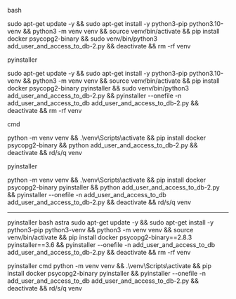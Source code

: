 bash

sudo apt-get update -y && sudo apt-get install -y python3-pip python3.10-venv && python3 -m venv venv && source venv/bin/activate && pip install docker psycopg2-binary && sudo venv/bin/python3 add_user_and_access_to_db-2.py && deactivate && rm -rf venv


pyinstaller

sudo apt-get update -y && sudo apt-get install -y python3-pip python3.10-venv && python3 -m venv venv && source venv/bin/activate && pip install docker psycopg2-binary pyinstaller && sudo venv/bin/python3 add_user_and_access_to_db-2.py && pyinstaller --onefile -n add_user_and_access_to_db add_user_and_access_to_db-2.py && deactivate && rm -rf venv


cmd

python -m venv venv && .\venv\Scripts\activate && pip install docker psycopg2-binary && python add_user_and_access_to_db-2.py && deactivate && rd/s/q venv


pyinstaller

python -m venv venv && .\venv\Scripts\activate && pip install docker psycopg2-binary pyinstaller && python add_user_and_access_to_db-2.py && pyinstaller --onefile -n add_user_and_access_to_db add_user_and_access_to_db-2.py && deactivate && rd/s/q venv


------------------------------------------------------------------------------------------


pyinstaller bash astra
sudo apt-get update -y && sudo apt-get install -y python3-pip python3-venv && python3 -m venv venv && source venv/bin/activate && pip install docker psycopg2-binary==2.8.3 pyinstaller==3.6 && pyinstaller --onefile -n add_user_and_access_to_db add_user_and_access_to_db-2.py && deactivate && rm -rf venv


pyinstaller cmd
python -m venv venv && .\venv\Scripts\activate && pip install docker psycopg2-binary pyinstaller && pyinstaller --onefile -n add_user_and_access_to_db add_user_and_access_to_db-2.py && deactivate && rd/s/q venv
